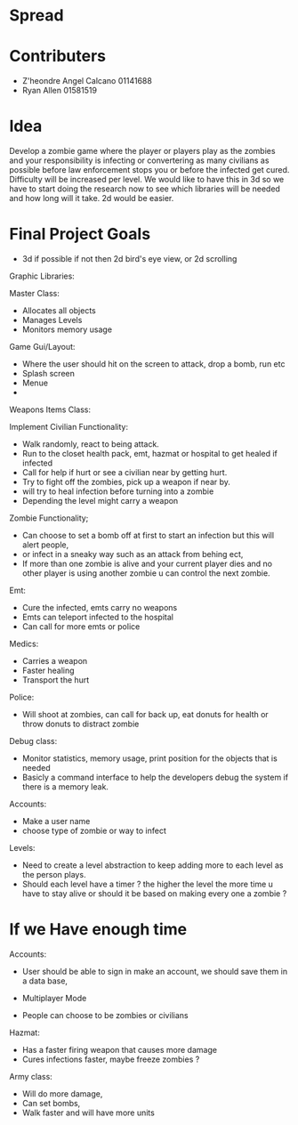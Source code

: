 # Spread

# Contributers 
* Z'heondre Angel Calcano 01141688
* Ryan Allen 01581519

# Idea
Develop a zombie game where the player or players play as the zombies and your responsibility is
infecting or convertering as many civilians as possible before law enforcement stops you or before the infected get cured. Difficulty will be increased per level. We would like to have this in 3d so we have to start doing the research now to see which libraries will be needed and how long will it take. 2d would be easier. 

# Final Project Goals

* 3d if possible if not then 2d bird's eye view, or 2d scrolling 

Graphic Libraries:

Master Class: 
* Allocates all objects 
* Manages Levels
* Monitors memory usage 

Game Gui/Layout: 
* Where the user should hit on the screen to attack, drop a bomb, run etc
* Splash screen
* Menue
* 

Weapons Items Class: 

Implement Civilian Functionality: 
* Walk randomly, react to being attack.
* Run to the closet health pack, emt, hazmat or hospital to get healed if infected
* Call for help if hurt or see a civilian near by getting hurt.
* Try to fight off the zombies, pick up a weapon if near by. 
* will try to heal infection before turning into a zombie
* Depending the level might carry a weapon

Zombie Functionality; 
* Can choose to set a bomb off at first to start an infection but this will alert people, 
* or infect in a sneaky way such as an attack from behing ect, 
* If more than one zombie is alive and your current player dies and no other player is using another zombie u can control the next zombie. 

Emt: 
* Cure the infected, emts carry no weapons 
* Emts can teleport infected to the hospital
* Can call for more emts or police 

Medics: 
* Carries a weapon 
* Faster healing 
* Transport the hurt

Police:
* Will shoot at zombies, can call for back up, eat donuts for health or throw donuts to distract zombie

Debug class: 
* Monitor statistics, memory usage, print position for the objects that is needed
* Basicly a command interface to help the developers debug the system if there is a memory leak.

Accounts: 
* Make a user name
* choose type of zombie or way to infect

Levels: 
* Need to create a level abstraction to keep adding more to each level as the person plays.
* Should each level have a timer ? the higher the level the more time u have to stay alive or should it be based on making every one a zombie ? 

# If we Have enough time

Accounts: 
* User should be able to sign in make an account, we should save them in a data base, 

* Multiplayer Mode
* People can choose to be zombies or civilians 

Hazmat:
* Has a faster firing weapon that causes more damage
* Cures infections faster, maybe freeze zombies ? 

Army class: 
* Will do more damage,
* Can set bombs, 
* Walk faster and will have more units
